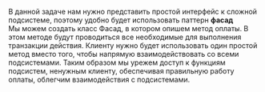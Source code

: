 В данной задаче нам нужно представить простой интерфейс к сложной подсистеме, поэтому удобно будет использовать паттерн **фасад**  
Мы можем создать класс Фасад, в котором опишем метод оплаты. В этом методе будут проводиться все необходимые для выполнения транзакции действия. Клиенту нужно будет использовать один простой метод вместо того, чтобы напрямую взаимодействовать со всеми подсистемами. Таким образом мы урежем доступ к функциям подсистем, ненужным клиенту, обеспечивая правильную работу оплаты, облегчим взаимодействия с подсистемами.
